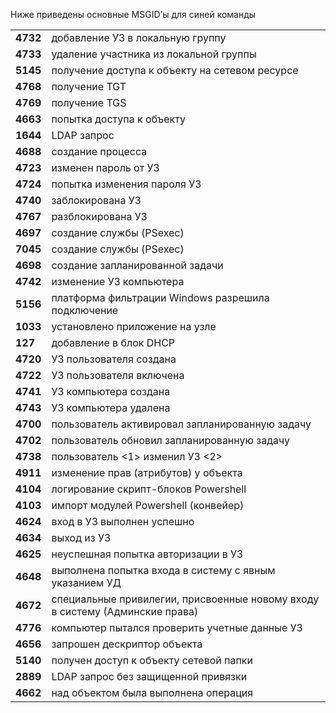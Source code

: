 Ниже приведены основные MSGID’ы для синей команды

|   |   |
|---|---|
|**4732**|добавление УЗ в локальную группу|
|**4733**|удаление участника из локальной группы|
|**5145**|получение доступа к объекту на сетевом ресурсе|
|**4768**|получение TGT|
|**4769**|получение TGS|
|**4663**|попытка доступа к объекту|
|**1644**|LDAP запрос|
|**4688**|создание процесса|
|**4723**|изменен пароль от УЗ|
|**4724**|попытка изменения пароля УЗ|
|**4740**|заблокирована УЗ|
|**4767**|разблокирована УЗ|
|**4697**|создание службы (PSexec)|
|**7045**|создание службы (PSexec)|
|**4698**|создание запланированной задачи|
|**4742**|изменение УЗ компьютера|
|**5156**|платформа фильтрации Windows разрешила подключение|
|**1033**|установлено приложение на узле|
|**127**|добавление в блок DHCP|
|**4720**|УЗ пользователя создана|
|**4722**|УЗ пользователя включена|
|**4741**|УЗ компьютера создана|
|**4743**|УЗ компьютера удалена|
|**4700**|пользователь активировал запланированную задачу|
|**4702**|пользователь обновил запланированную задачу|
|**4738**|пользователь <1> изменил УЗ <2>|
|**4911**|изменение прав (атрибутов) у объекта|
|**4104**|логирование скрипт-блоков Powershell|
|**4103**|импорт модулей Powershell (конвейер)|
|**4624**|вход в УЗ выполнен успешно|
|**4634**|выход из УЗ|
|**4625**|неуспешная попытка авторизации в УЗ|
|**4648**|выполнена попытка входа в систему с явным указанием УД|
|**4672**|специальные привилегии, присвоенные новому входу в систему (Админские права)|
|**4776**|компьютер пытался проверить учетные данные УЗ|
|**4656**|запрошен дескриптор объекта|
|**5140**|получен доступ к объекту сетевой папки|
|**2889**|LDAP запрос без защищенной привязки|
|**4662**|над объектом была выполнена операция|